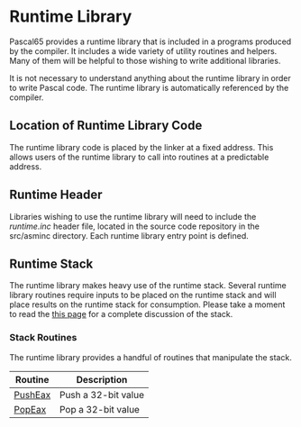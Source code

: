 # Runtime Library

Pascal65 provides a runtime library that is included in a programs produced
by the compiler. It includes a wide variety of utility routines and helpers.
Many of them will be helpful to those wishing to write additional libraries.

It is not necessary to understand anything about the runtime library in order
to write Pascal code. The runtime library is automatically referenced by the
compiler.

## Location of Runtime Library Code

The runtime library code is placed by the linker at a fixed address. This
allows users of the runtime library to call into routines at a predictable
address.

## Runtime Header

Libraries wishing to use the runtime library will need to include the
*runtime.inc* header file, located in the source code repository in the
src/asminc directory. Each runtime library entry point is defined.

## Runtime Stack

The runtime library makes heavy use of the runtime stack. Several runtime
library routines require inputs to be placed on the runtime stack and
will place results on the runtime stack for consumption. Please take a
moment to read the [this page](../libraries/stack.md) for a complete
discussion of the stack.

### Stack Routines

The runtime library provides a handful of routines that manipulate the
stack.

|Routine                      |Description        |
|-----------------------------|-------------------|
|[PushEax](../pusheax)  |Push a 32-bit value|
|[PopEax](../popeax)    |Pop a 32-bit value |

